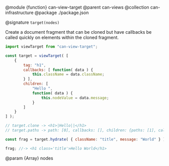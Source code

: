 @module {function} can-view-target
@parent can-views
@collection can-infrastructure
@package ./package.json

@signature `target(nodes)`

Create a document fragment that can be cloned but have callbacks be
called quickly on elements within the cloned fragment.

```js
import viewTarget from "can-view-target";

const target = viewTarget( [
	{
		tag: "h1",
		callbacks: [ function( data ) {
			this.className = data.className;
		} ],
		children: [
			"Hello ",
			function( data ) {
				this.nodeValue = data.message;
			}
		]
	}
] );

// target.clone -> <h1>|Hello||</h1>
// target.paths -> path: [0], callbacks: [], children: {paths: [1], callbacks:[function(){}]}

const frag = target.hydrate( { className: "title", message: "World" } );

frag; //-> <h1 class='title'>Hello World</h1>
```

@param {Array} nodes
